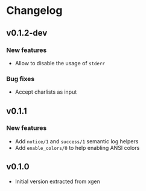 # Changelog

## v0.1.2-dev

### New features

* Allow to disable the usage of `stderr`

### Bug fixes

* Accept charlists as input

## v0.1.1

### New features

* Add `notice/1` and `success/1` semantic log helpers
* Add `enable_colors/0` to help enabling ANSI colors

## v0.1.0

* Initial version extracted from xgen
